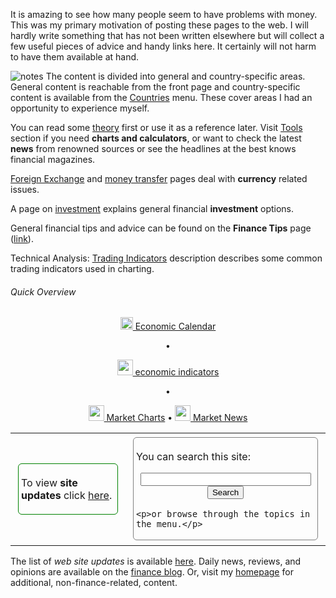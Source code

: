 
It is amazing to see how many people seem to have problems with money. This was my primary motivation of posting these pages to the web. I will hardly write something that has not been written elsewhere but will collect a few useful pieces of advice and handy links here. It certainly will not harm to have them available at hand.

<div style="float:left;padding-right:4px">
	<img src="/img/moneypile.jpg" alt="notes" class="image" />
</div>

The content is divided into general and country-specific areas. General content is reachable from the front page and country-specific content is available from the [Countries](countries.html) menu. These cover areas I had an opportunity to experience myself.

You can read some [theory](theory.html) first or use it as a reference later. Visit [Tools](tools.html) section if you need **charts and calculators**, or want to check the latest **news** from renowned sources or see the headlines at the best knows financial magazines.

<a href="forex.html">Foreign Exchange</a> and <a href="money_transfer.html">money transfer</a> pages deal with <strong>currency</strong> related issues. 

A page on <a href="investment.html">investment</a> explains general financial <strong>investment</strong> options.

General financial tips and advice can be found on the **Finance Tips** page ([link](investment_tips.html)).

Technical Analysis: [Trading Indicators](trading_indicators.html) description describes some common trading indicators used in charting.

###### Quick Overview

<div style="margin: 0 auto; text-align:center">

<a href="economic_calendar.html"><img src="img/simple18.png" width="20px"> Economic Calendar</a> 

&bullet;

<a href="economic_indicators.html"><img src="img/chart15.png" width="25px"> economic indicators</a>

&bullet;

<a href="global_market_charts.html"><img src="img/ascendant6.png" width="25px"> Market Charts</a>
&bullet;
<a href="http://alensfinance.blogspot.com/2014/08/market-news-sources.html"><img src="img/news3.png" width="25px"> Market News</a>
</div>

<table width="100%">
	<tr>
		<td>
<div style="width:150px;padding:4px;margin:4px;border:thin green ridge; border-radius: 6px;">
	<p>To view <strong>site updates</strong> click
	<a href="http://alenssiteupdates.blogspot.com/search/label/finance">here</a>.</p>
</div>
</td>
<td>
<div id="search" style="margin:4px;border:thin gray ridge;padding:4px; border-radius: 6px;">
	<p>You can search this site:</p>
	<form action="http://www.google.com/cse" id="cse-search-box">
	  <div style="text-align:center">
	    <input type="hidden" name="cx" value="003783303775684249846:1nr4itzq0ik" />
	    <input type="hidden" name="ie" value="UTF-8" />
	    <input type="text" name="q" size="31" />
	    <input type="submit" name="sa" value="Search" />
	  </div>
	</form>
	<script type="text/javascript" src="http://www.google.com/coop/cse/brand?form=cse-search-box&lang=en"></script>
	
	<p>or browse through the topics in the menu.</p>
</div>
		</td>
	</tr>
</table>

The list of _web site updates_ is available [here](http://alenssiteupdates.blogspot.com/). Daily news, reviews, and opinions are available on the <a href="http://alensfinance.blogspot.com/">finance blog</a>. Or, visit my [homepage](http://home.alensiljak.tk) for additional, non-finance-related, content.

